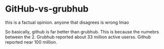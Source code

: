 # GitHub-vs-grubhub
this is a factual opinion. anyone that disagrees is wrong lmao

So basically, github is far better than grubhub. This is because the numebrs between the 2. Grubhub reported about 33 million active userss. Github reported near 100 million.
